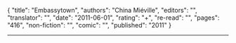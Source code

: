 {
"title": "Embassytown",
"authors": "China Miéville",
"editors": "",
"translator": "",
"date": "2011-06-01",
"rating": "+",
"re-read": "",
"pages": "416",
"non-fiction": "",
"comic": "",
"published": "2011"
}

---
